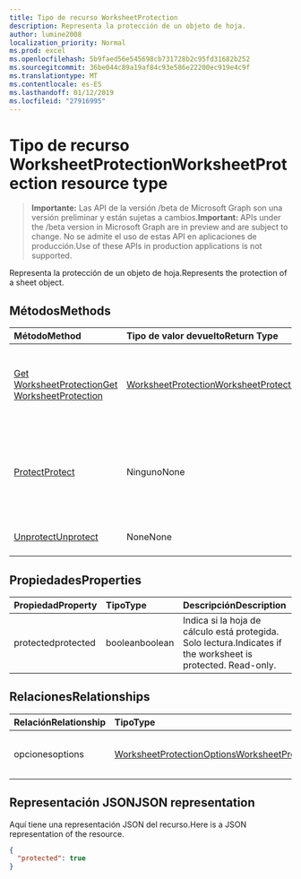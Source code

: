 ```yaml
---
title: Tipo de recurso WorksheetProtection
description: Representa la protección de un objeto de hoja.
author: lumine2008
localization_priority: Normal
ms.prod: excel
ms.openlocfilehash: 5b9faed56e545698cb731728b2c95fd31682b252
ms.sourcegitcommit: 36be044c89a19af84c93e586e22200ec919e4c9f
ms.translationtype: MT
ms.contentlocale: es-ES
ms.lasthandoff: 01/12/2019
ms.locfileid: "27916995"
---
```

# <a name="worksheetprotection-resource-type"></a><span data-ttu-id="b1af2-103">Tipo de recurso WorksheetProtection</span><span class="sxs-lookup"><span data-stu-id="b1af2-103">WorksheetProtection resource type</span></span>

> <span data-ttu-id="b1af2-104">**Importante:** Las API de la versión /beta de Microsoft Graph son una versión preliminar y están sujetas a cambios.</span><span class="sxs-lookup"><span data-stu-id="b1af2-104">**Important:** APIs under the /beta version in Microsoft Graph are in preview and are subject to change.</span></span> <span data-ttu-id="b1af2-105">No se admite el uso de estas API en aplicaciones de producción.</span><span class="sxs-lookup"><span data-stu-id="b1af2-105">Use of these APIs in production applications is not supported.</span></span>

<span data-ttu-id="b1af2-106">Representa la protección de un objeto de hoja.</span><span class="sxs-lookup"><span data-stu-id="b1af2-106">Represents the protection of a sheet object.</span></span>


## <a name="methods"></a><span data-ttu-id="b1af2-107">Métodos</span><span class="sxs-lookup"><span data-stu-id="b1af2-107">Methods</span></span>

| <span data-ttu-id="b1af2-108">Método</span><span class="sxs-lookup"><span data-stu-id="b1af2-108">Method</span></span>           | <span data-ttu-id="b1af2-109">Tipo de valor devuelto</span><span class="sxs-lookup"><span data-stu-id="b1af2-109">Return Type</span></span>    |<span data-ttu-id="b1af2-110">Descripción</span><span class="sxs-lookup"><span data-stu-id="b1af2-110">Description</span></span>|
|:---------------|:--------|:----------|
|[<span data-ttu-id="b1af2-111">Get WorksheetProtection</span><span class="sxs-lookup"><span data-stu-id="b1af2-111">Get WorksheetProtection</span></span>](../api/worksheetprotection-get.md) | [<span data-ttu-id="b1af2-112">WorksheetProtection</span><span class="sxs-lookup"><span data-stu-id="b1af2-112">WorksheetProtection</span></span>](worksheetprotection.md) |<span data-ttu-id="b1af2-113">Lee las propiedades y relaciones del objeto worksheetProtection.</span><span class="sxs-lookup"><span data-stu-id="b1af2-113">Read properties and relationships of worksheetProtection object.</span></span>|
|[<span data-ttu-id="b1af2-114">Protect</span><span class="sxs-lookup"><span data-stu-id="b1af2-114">Protect</span></span>](../api/worksheetprotection-protect.md)|<span data-ttu-id="b1af2-115">Ninguno</span><span class="sxs-lookup"><span data-stu-id="b1af2-115">None</span></span>|<span data-ttu-id="b1af2-p102">Proteger una hoja de cálculo. Produce una excepción si se ha protegido la hoja de cálculo.</span><span class="sxs-lookup"><span data-stu-id="b1af2-p102">Protect a worksheet. It throws if the worksheet has been protected.</span></span>|
|[<span data-ttu-id="b1af2-118">Unprotect</span><span class="sxs-lookup"><span data-stu-id="b1af2-118">Unprotect</span></span>](../api/worksheetprotection-unprotect.md)|<span data-ttu-id="b1af2-119">None</span><span class="sxs-lookup"><span data-stu-id="b1af2-119">None</span></span>|<span data-ttu-id="b1af2-120">Desprotege una hoja de cálculo.</span><span class="sxs-lookup"><span data-stu-id="b1af2-120">Unprotect a worksheet</span></span>|

## <a name="properties"></a><span data-ttu-id="b1af2-121">Propiedades</span><span class="sxs-lookup"><span data-stu-id="b1af2-121">Properties</span></span>
| <span data-ttu-id="b1af2-122">Propiedad</span><span class="sxs-lookup"><span data-stu-id="b1af2-122">Property</span></span>     | <span data-ttu-id="b1af2-123">Tipo</span><span class="sxs-lookup"><span data-stu-id="b1af2-123">Type</span></span>   |<span data-ttu-id="b1af2-124">Descripción</span><span class="sxs-lookup"><span data-stu-id="b1af2-124">Description</span></span>|
|:---------------|:--------|:----------|
|<span data-ttu-id="b1af2-125">protected</span><span class="sxs-lookup"><span data-stu-id="b1af2-125">protected</span></span>|<span data-ttu-id="b1af2-126">boolean</span><span class="sxs-lookup"><span data-stu-id="b1af2-126">boolean</span></span>|<span data-ttu-id="b1af2-p103">Indica si la hoja de cálculo está protegida.  Solo lectura.</span><span class="sxs-lookup"><span data-stu-id="b1af2-p103">Indicates if the worksheet is protected.  Read-only.</span></span>|

## <a name="relationships"></a><span data-ttu-id="b1af2-129">Relaciones</span><span class="sxs-lookup"><span data-stu-id="b1af2-129">Relationships</span></span>
| <span data-ttu-id="b1af2-130">Relación</span><span class="sxs-lookup"><span data-stu-id="b1af2-130">Relationship</span></span> | <span data-ttu-id="b1af2-131">Tipo</span><span class="sxs-lookup"><span data-stu-id="b1af2-131">Type</span></span>   |<span data-ttu-id="b1af2-132">Descripción</span><span class="sxs-lookup"><span data-stu-id="b1af2-132">Description</span></span>|
|:---------------|:--------|:----------|
|<span data-ttu-id="b1af2-133">opciones</span><span class="sxs-lookup"><span data-stu-id="b1af2-133">options</span></span>|[<span data-ttu-id="b1af2-134">WorksheetProtectionOptions</span><span class="sxs-lookup"><span data-stu-id="b1af2-134">WorksheetProtectionOptions</span></span>](worksheetprotectionoptions.md)|<span data-ttu-id="b1af2-p104">Opciones de protección de la hoja. Solo lectura.</span><span class="sxs-lookup"><span data-stu-id="b1af2-p104">Sheet protection options. Read-only.</span></span>|

## <a name="json-representation"></a><span data-ttu-id="b1af2-137">Representación JSON</span><span class="sxs-lookup"><span data-stu-id="b1af2-137">JSON representation</span></span>

<span data-ttu-id="b1af2-138">Aquí tiene una representación JSON del recurso.</span><span class="sxs-lookup"><span data-stu-id="b1af2-138">Here is a JSON representation of the resource.</span></span>

<!-- {
  "blockType": "resource",
  "optionalProperties": [

  ],
  "@odata.type": "microsoft.graph.worksheetProtection"
}-->

```json
{
  "protected": true
}

```

<!-- uuid: 8fcb5dbc-d5aa-4681-8e31-b001d5168d79
2015-10-25 14:57:30 UTC -->
<!-- {
  "type": "#page.annotation",
  "description": "WorksheetProtection resource",
  "keywords": "",
  "section": "documentation",
  "tocPath": ""
}-->
